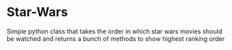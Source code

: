 # Star-Wars
Simple python class that takes the order in which star wars movies should be watched and returns a bunch of methods to show highest ranking order
